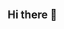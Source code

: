 ## Hi there 👋

<!--
**devyanshnandeshwar/devyanshnandeshwar** is a ✨ _special_ ✨ repository because its `README.md` (this file) appears on your GitHub profile.

Here are some ideas to get you started:

- 🔭 I’m currently working on DSA
- 🌱 I’m currently learning C++
- 👯 I’m looking to collaborate on Cloud Projects
- 🤔 I’m looking for help with AI/ML
- 💬 Ask me about Finance and Chemical Engineering
- 📫 How to reach me: (https://www.linkedin.com/in/devyanshnandeshwar/)
- 😄 Pronouns: He/Him
- ⚡ Fun fact: I design processes to make your favourite icecreams
-->
